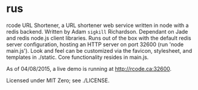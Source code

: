 # rus
rcode URL Shortener, a URL shortener web service written in node with a redis backend.
Written by Adam `sigkill` Richardson.
Dependant on Jade and redis node.js client libraries.
Runs out of the box with the default redis server configuration, hosting an HTTP server on port 32600 (run 'node main.js').
Look and feel can be customized via the favicon, stylesheet, and templates in ./static.
Core functionality resides in main.js.

As of 04/08/2015, a live demo is running at http://rcode.ca:32600.

Licensed under MIT Zero; see ./LICENSE.
